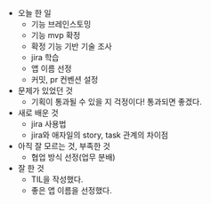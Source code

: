 - 오늘 한 일
    - 기능 브레인스토밍
    - 기능 mvp 확정
    - 확정 기능 기반 기술 조사
    - jira 학습
    - 앱 이름 선정
    - 커밋, pr 컨벤션 설정
- 문제가 있었던 것
    - 기획이 통과될 수 있을 지 걱정이다! 통과되면 좋겠다.
- 새로 배운 것
    - jira 사용법
    - jira와 애자일의 story, task 관계의 차이점
- 아직 잘 모르는 것, 부족한 것
    - 협업 방식 선정(업무 분배)
- 잘 한 것
    - TIL을 작성했다.
    - 좋은 앱 이름을 선정했다.
